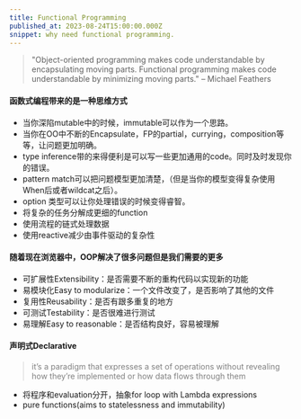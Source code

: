```yaml
---
title: Functional Programming
published_at: 2023-08-24T15:00:00.000Z
snippet: why need functional programming.
---
```


> "Object-oriented programming makes code understandable by encapsulating moving parts. Functional programming makes code understandable by minimizing moving parts."
– Michael Feathers

#### 函数式编程带来的是一种思维方式
- 当你深陷mutable中的时候，immutable可以作为一个思路。 
- 当你在OO中不断的Encapsulate，FP的partial，currying，composition等等，让问题更加明确。
- type inference带的来得便利是可以写一些更加通用的code。同时及时发现你的错误。
- pattern match可以把问题模型更加清楚，（但是当你的模型变得复杂使用When后或者wildcat之后）。
- option 类型可以让你处理错误的时候变得睿智。
- 将复杂的任务分解成更细的function
- 使用流程的链式处理数据
- 使用reactive减少由事件驱动的复杂性

#### 随着现在浏览器中，OOP解决了很多问题但是我们需要的更多
 - 可扩展性Extensibility：是否需要不断的重构代码以实现新的功能
 - 易模块化Easy to modularize：一个文件改变了，是否影响了其他的文件
 - 复用性Reusability：是否有跟多重复的地方
 - 可测试Testability：是否很难进行测试
 - 易理解Easy to reasonable：是否结构良好，容易被理解

#### 声明式Declarative
  ><p style="color: grey">it’s a paradigm that expresses a set of operations without revealing how they’re implemented or how data flows through them</p>
- 将程序和evaluation分开，抽象for loop with Lambda expressions
- pure functions(aims to statelessness and immutability)

